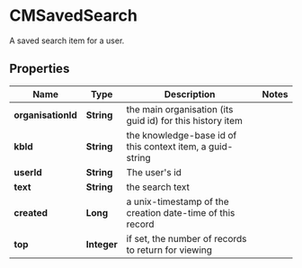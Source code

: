 

# CMSavedSearch

A saved search item for a user.

## Properties

| Name | Type | Description | Notes |
|------------ | ------------- | ------------- | -------------|
|**organisationId** | **String** | the main organisation (its guid id) for this history item |  |
|**kbId** | **String** | the knowledge-base id of this context item, a guid-string |  |
|**userId** | **String** | The user&#39;s id |  |
|**text** | **String** | the search text |  |
|**created** | **Long** | a unix-timestamp of the creation date-time of this record |  |
|**top** | **Integer** | if set, the number of records to return for viewing |  |




